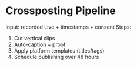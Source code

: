 # Crossposting Pipeline
Input: recorded Live + timestamps + consent
Steps:
1) Cut vertical clips
2) Auto-caption + proof
3) Apply platform templates (titles/tags)
4) Schedule publishing over 48 hours
